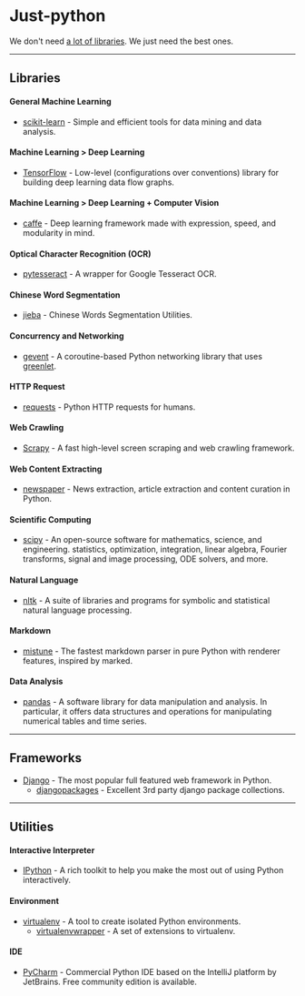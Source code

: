 # Just-python
We don't need [a lot of libraries](https://github.com/vinta/awesome-python). We just need the best ones.

-----
## Libraries

#### General Machine Learning
* [scikit-learn](http://scikit-learn.org/) - Simple and efficient tools for data mining and data analysis.

#### Machine Learning > Deep Learning
* [TensorFlow](https://www.tensorflow.org/) - Low-level (configurations over conventions) library for building deep learning data flow graphs.

#### Machine Learning > Deep Learning + Computer Vision
* [caffe](http://caffe.berkeleyvision.org/) - Deep learning framework made with expression, speed, and modularity in mind.

#### Optical Character Recognition (OCR)
* [pytesseract](https://github.com/madmaze/pytesseract) - A wrapper for Google Tesseract OCR.

#### Chinese Word Segmentation
* [jieba](https://github.com/fxsjy/jieba) - Chinese Words Segmentation Utilities.

#### Concurrency and Networking
* [gevent](http://www.gevent.org/) - A coroutine-based Python networking library that uses [greenlet](https://github.com/python-greenlet/greenlet).

#### HTTP Request
* [requests](https://github.com/kennethreitz/requests) - Python HTTP requests for humans.

#### Web Crawling
* [Scrapy](http://scrapy.org/) - A fast high-level screen scraping and web crawling framework.

#### Web Content Extracting
* [newspaper](https://github.com/codelucas/newspaper) - News extraction, article extraction and content curation in Python.

#### Scientific Computing
* [scipy](https://github.com/scipy/scipy) - An open-source software for mathematics, science, and engineering. statistics, optimization, integration, linear algebra, Fourier transforms, signal and image processing, ODE solvers, and more.

#### Natural Language
* [nltk](http://www.nltk.org/) - A suite of libraries and programs for symbolic and statistical natural language processing.

#### Markdown
* [mistune](https://github.com/lepture/mistune) - The fastest markdown parser in pure Python with renderer features, inspired by marked.

#### Data Analysis
* [pandas](http://pandas.pydata.org/) - A software library for data manipulation and analysis. In particular, it offers data structures and operations for manipulating numerical tables and time series.

-----
## Frameworks

* [Django](https://www.djangoproject.com/) - The most popular full featured web framework in Python.
    * [djangopackages](https://www.djangopackages.com/) - Excellent 3rd party django package collections.

-----
## Utilities

#### Interactive Interpreter
* [IPython](https://github.com/ipython/ipython) - A rich toolkit to help you make the most out of using Python interactively.

#### Environment
* [virtualenv](https://pypi.python.org/pypi/virtualenv) - A tool to create isolated Python environments.
    * [virtualenvwrapper](https://pypi.python.org/pypi/virtualenvwrapper) - A set of extensions to virtualenv.

#### IDE
* [PyCharm](https://www.jetbrains.com/pycharm/) - Commercial Python IDE based on the IntelliJ platform by JetBrains. Free community edition is available.
